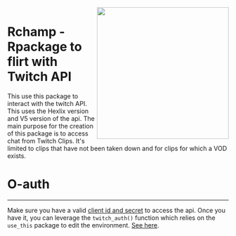 <img align="right" src="https://i.imgur.com/ib1tQWi.png" width="300" height="300"> 

# Rchamp - Rpackage to flirt with Twitch API

This use this package to interact with the twitch API. This uses the Hexlix version and V5 version of the api. The main purpose for the creation of this package is to access chat from Twitch Clips. It's limited to clips that have not been taken down and for clips for which a VOD exists. 


# O-auth
----

Make sure you have a valid [client id and secret](https://dev.twitch.tv/docs/authentication#registration) to access the api. Once you have it, you can leverage the `twitch_auth()` function which relies on the `use_this` package to edit the environment. [See here](https://github.com/Freguglia/rTwitchAPI). 

